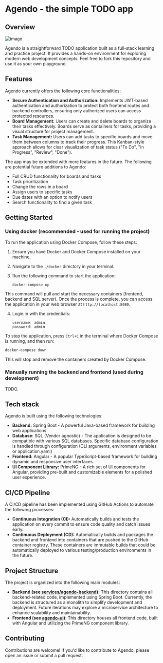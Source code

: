 # Agendo - the simple TODO app

## Overview

![image](https://github.com/user-attachments/assets/6c274046-5569-4a63-a8da-7ca9d7f0c310)

Agendo is a straightforward TODO application built as a full-stack learning and practice project. It provides a hands-on environment for exploring modern web development concepts. Feel free to fork this repository and use it as your own playground.

## Features

Agendo currently offers the following core functionalities:

- **Secure Authentication and Authorization:** Implements JWT-based authentication and authorization to protect both frontend routes and backend controllers, ensuring only authorized users can access protected resources.
- **Board Management:** Users can create and delete boards to organize their tasks effectively. Boards serve as containers for tasks, providing a visual structure for project management.
- **Task Management:** Users can add tasks to specific boards and move them between columns to track their progress. This Kanban-style approach allows for clear visualization of task status ("To Do", "In Progress", "Review", "Done").

The app may be extended with more features in the future. The following are potential future additions to Agendo:

- Full CRUD functionality for boards and tasks
- Task prioritization
- Change the rows in a board
- Assign users to specific tasks
- Due dates with an option to notify users
- Search functionality to find a given task

## Getting Started

### Using docker (recommended - used for running the project)

To run the application using Docker Compose, follow these steps:

1. Ensure you have Docker and Docker Compose installed on your machine.
2. Navigate to the `./docker` directory in your terminal.
3. Run the following command to start the application:

   ```sh
   docker-compose up
   ```

This command will pull and start the necessary containers (frontend, backend and SQL server). Once the process is complete, you can access the application in your web browser at `http://localhost:8080`.

4. Login in with the credentials:

   ```
   username: admin
   password: admin
   ```

To stop the application, press `Ctrl+C` in the terminal where Docker Compose is running, and then run:

```sh
docker-compose down
```

This will stop and remove the containers created by Docker Compose.

### Manually running the backend and frontend (used during development)

TODO.

## Tech stack

Agendo is built using the following technologies:

- **Backend:** Spring Boot - A powerful Java-based framework for building web applications.
- **Database:** SQL (Vendor agnostic) - The application is designed to be compatible with various SQL databases. Specific database configuration is handled through configuration (CLI arguments, environment variables or application.yaml)
- **Frontend:** Angular - A popular TypeScript-based framework for building dynamic and responsive user interfaces.
- **UI Component Library:** PrimeNG - A rich set of UI components for Angular, providing pre-built and customizable elements for a polished user experience.

## CI/CD Pipeline

A CI/CD pipeline has been implemented using GitHub Actions to automate the following processes:

- **Continuous Integration (CI):** Automatically builds and tests the application on every commit to ensure code quality and catch issues early.
- **Continuous Deployment (CD):** Automatically builds and packages the backend and frontend into containers that are pushed to the GitHub container registry. These containers are immutable builds that could be automatically deployed to various testing/production environments in the future.

## Project Structure

The project is organized into the following main modules:

- **Backend (see [services/agendo-backend](services/agendo-backend)):** This directory contains all backend-related code, implemented using Spring Boot. Currently, the backend is structured as a monolith to simplify development and deployment. Future iterations may explore a microservice architecture to enhance scalability and maintainability.
- **Frontend (see [agendo-ui](agendo-ui)):** This directory houses all frontend code, built with Angular and utilizing the PrimeNG component library.

## Contributing

Contributions are welcome! If you'd like to contribute to Agendo, please open an issue or submit a pull request.
